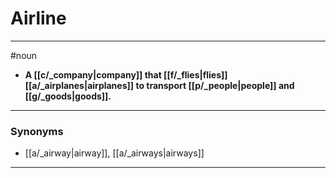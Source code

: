 # Airline
---
#noun
- **A [[c/_company|company]] that [[f/_flies|flies]] [[a/_airplanes|airplanes]] to transport [[p/_people|people]] and [[g/_goods|goods]].**
---
### Synonyms
- [[a/_airway|airway]], [[a/_airways|airways]]
---
